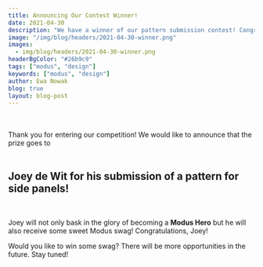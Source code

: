 ```yaml
---
title: Announcing Our Contest Winner!
date: 2021-04-30
description: "We have a winner of our pattern submission contest! Congratulations!"
image: "/img/blog/headers/2021-04-30-winner.png"
images:
  - img/blog/headers/2021-04-30-winner.png
headerBgColor: "#26b9c9"
tags: ["modus", "design"]
keywords: ["modus", "design"]
author: Ewa Nowak
blog: true
layout: blog-post
---
```


<br><br>
Thank you for entering our competition! We would like to announce that the prize goes to
<br><br>

## **Joey de Wit** for his submission of a pattern for side panels!
<br>

Joey will not only bask in the glory of becoming a **Modus Hero** but he will also receive some sweet Modus swag! Congratulations, Joey!

Would you like to win some swag? There will be more opportunities in the future. Stay tuned!
